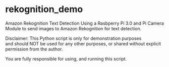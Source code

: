 # rekognition_demo
Amazon Rekognition Text Detection
Using a Rasbperry Pi 3.0 and Pi Camera Module to send images to Amazon Rekognition for text detection.

Disclaimer:
This Python script is only for demonstration purposes  
and should NOT be used for any other purposes, or
shared without explicit permission from the author.

You are fully responsible for using, and running this script.

